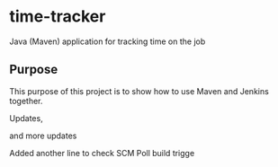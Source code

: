 # time-tracker
Java (Maven) application for tracking time on the job

## Purpose

This purpose of this project is to show how to use Maven and Jenkins together.

Updates, 

and more updates

Added another line to check SCM Poll build trigge
